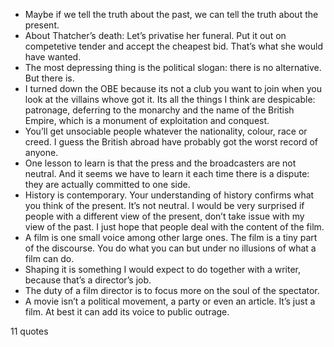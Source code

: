  - Maybe if we tell the truth about the past, we can tell the truth about the present.
 - About Thatcher’s death: Let’s privatise her funeral. Put it out on competetive tender and accept the cheapest bid. That’s what she would have wanted.
 - The most depressing thing is the political slogan: there is no alternative. But there is.
 - I turned down the OBE because its not a club you want to join when you look at the villains whove got it. Its all the things I think are despicable: patronage, deferring to the monarchy and the name of the British Empire, which is a monument of exploitation and conquest.
 - You’ll get unsociable people whatever the nationality, colour, race or creed. I guess the British abroad have probably got the worst record of anyone.
 - One lesson to learn is that the press and the broadcasters are not neutral. And it seems we have to learn it each time there is a dispute: they are actually committed to one side.
 - History is contemporary. Your understanding of history confirms what you think of the present. It’s not neutral. I would be very surprised if people with a different view of the present, don’t take issue with my view of the past. I just hope that people deal with the content of the film.
 - A film is one small voice among other large ones. The film is a tiny part of the discourse. You do what you can but under no illusions of what a film can do.
 - Shaping it is something I would expect to do together with a writer, because that’s a director’s job.
 - The duty of a film director is to focus more on the soul of the spectator.
 - A movie isn’t a political movement, a party or even an article. It’s just a film. At best it can add its voice to public outrage.

11 quotes